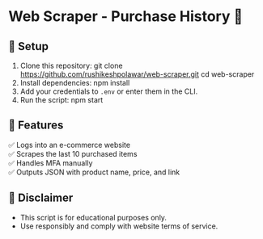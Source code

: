 # Web Scraper - Purchase History 🛒

## 🚀 Setup
1. Clone this repository:
git clone https://github.com/rushikeshpolawar/web-scraper.git cd web-scraper
2. Install dependencies:
npm install
3. Add your credentials to `.env` or enter them in the CLI.
4. Run the script:
npm start

## 📌 Features
✅ Logs into an e-commerce website  
✅ Scrapes the last 10 purchased items  
✅ Handles MFA manually  
✅ Outputs JSON with product name, price, and link  

## 🛑 Disclaimer
- This script is for educational purposes only.
- Use responsibly and comply with website terms of service.
